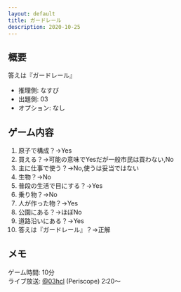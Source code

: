 ```yaml
---
layout: default
title: ガードレール
description: 2020-10-25
---
```


## 概要

答えは『ガードレール』

- 推理側: なすび
- 出題側: 03
- オプション: なし

## ゲーム内容

1. 原子で構成？→Yes
2. 買える？→可能の意味でYesだが一般市民は買わない,No
3. 主に仕事で使う？→No,使うは妥当ではない
4. 生物？→No
5. 普段の生活で目にする？→Yes
6. 乗り物？→No
7. 人が作った物？→Yes
8. 公園にある？→ほぼNo
9. 道路沿いにある？→Yes
10. 答えは『ガードレール』？→正解

## メモ

ゲーム時間: 10分  
ライブ放送: [@03hcl](https://www.periscope.tv/03hcl/1eaKbzgnPlXKX?t=2m20s) (Periscope) 2:20～
